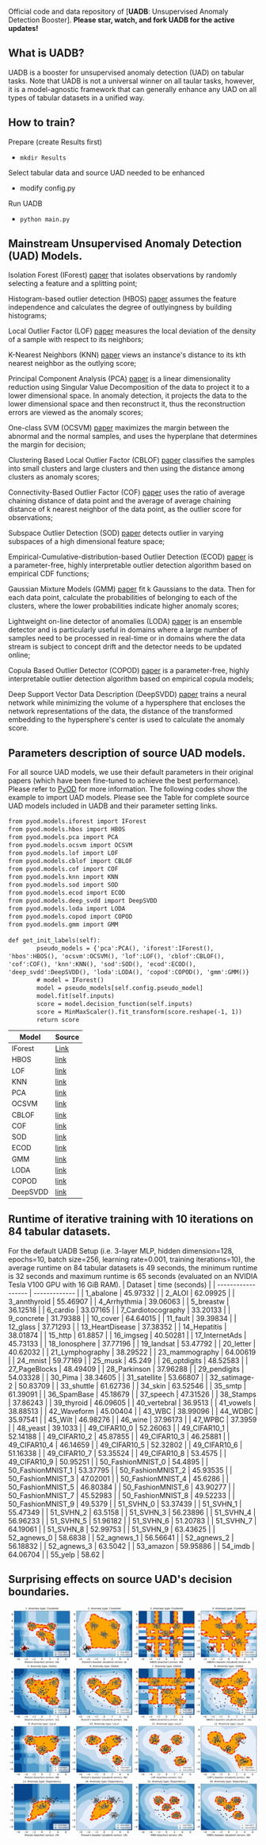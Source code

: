 Official code and data repository of [**UADB**: Unsupervised Anomaly Detection Booster].
__Please star, watch, and fork UADB for the active updates!__

## What is UADB?
UADB is a booster for unsupervised anomaly detection (UAD) on tabular tasks.
Note that UADB is not a universal winner on all taular tasks, however, it is a model-agnostic framework that can generally enhance any UAD on all types of tabular datasets in a unified way.

## How to train?
Prepare (create Results first)
* ```mkdir Results```

Select tabular data and source UAD needed to be enhanced
* modify config.py

Run UADB
* ```python main.py```

## Mainstream Unsupervised Anomaly Detection (UAD) Models.
Isolation Forest (IForest) [paper](https://cs.nju.edu.cn/zhouzh/zhouzh.files/publication/icdm08b.pdf?q=isolation-forest) that isolates observations by randomly selecting a feature and a splitting point;

Histogram-based outlier detection (HBOS) [paper](https://www.goldiges.de/publications/HBOS-KI-2012.pdf) assumes the feature independence and calculates the degree of outlyingness by building histograms; 

Local Outlier Factor (LOF) [paper](https://dl.acm.org/doi/pdf/10.1145/342009.335388) measures the local deviation of the density of a sample with respect to its neighbors;

K-Nearest Neighbors (KNN) [paper](https://dl.acm.org/doi/pdf/10.1145/342009.335437) views an instance's distance to its kth nearest neighbor as the outlying score;

Principal Component Analysis (PCA) [paper](https://apps.dtic.mil/sti/pdfs/ADA465712.pdf) is a linear dimensionality reduction using Singular Value Decomposition of the data to project it to a lower dimensional space. In anomaly detection, it projects the data to the lower dimensional space and then reconstruct it, thus the reconstruction errors are viewed as the anomaly scores;

One-class SVM (OCSVM) [paper](https://proceedings.neurips.cc/paper/1999/file/8725fb777f25776ffa9076e44fcfd776-Paper.pdf) maximizes the margin between the abnormal and the normal samples, and uses the hyperplane that determines the margin for decision;

Clustering Based Local Outlier Factor (CBLOF) [paper](http://www.diag.uniroma1.it/~sassano/STAGE/Outliers.pdf) classifies the samples into small clusters and large clusters  and then using the distance among clusters as anomaly scores;

Connectivity-Based Outlier Factor (COF) [paper](https://link.springer.com/chapter/10.1007/3-540-47887-6_53) uses the ratio of average chaining distance of data point and the average of average chaining distance of k nearest neighbor of the data point, as the outlier score for observations;

Subspace Outlier Detection (SOD) [paper](https://www.dbs.ifi.lmu.de/~zimek/publications/PAKDD2009/pakdd09-SOD.pdf) detects outlier in varying subspaces of a high dimensional feature space;

Empirical-Cumulative-distribution-based Outlier Detection (ECOD) [paper](https://arxiv.org/pdf/2201.00382.pdf) is a parameter-free, highly interpretable outlier detection algorithm based on empirical CDF functions;

Gaussian Mixture Models (GMM) [paper](http://www.leap.ee.iisc.ac.in/sriram/teaching/MLSP_19/refs/GMM_Tutorial_Reynolds.pdf) fit k Gaussians to the data. Then for each data point, calculate the probabilities of belonging to each of the clusters, where the lower probabilities indicate higher anomaly scores;

Lightweight on-line detector of anomalies (LODA) [paper](https://link.springer.com/article/10.1007/s10994-015-5521-0) is an ensemble detector and is particularly useful in domains where a large number of samples need to be processed in real-time or in domains where the data stream is subject to concept drift and the detector needs to be updated online;

Copula Based Outlier Detector (COPOD) [paper](https://arxiv.org/pdf/2009.09463.pdf) is a parameter-free, highly interpretable outlier detection algorithm based on empirical copula models;

Deep Support Vector Data Description (DeepSVDD) [paper](http://proceedings.mlr.press/v80/ruff18a/ruff18a.pdf) trains a neural network while minimizing the volume of a hypersphere that encloses the network representations of the data, the distance of the transformed embedding to the hypersphere's center is used to calculate the anomaly score.

## Parameters description of source UAD models.
For all source UAD models, we use their default parameters in their original papers (which have been fine-tuned to achieve the best performance).
Please refer to [PyOD](https://pyod.readthedocs.io/en/latest/pyod.models.html) for more information.
The following codes show the example to import UAD models. Please see the Table for complete source UAD models included in UADB and their parameter setting links.
```
from pyod.models.iforest import IForest
from pyod.models.hbos import HBOS
from pyod.models.pca import PCA
from pyod.models.ocsvm import OCSVM
from pyod.models.lof import LOF
from pyod.models.cblof import CBLOF
from pyod.models.cof import COF
from pyod.models.knn import KNN
from pyod.models.sod import SOD
from pyod.models.ecod import ECOD
from pyod.models.deep_svdd import DeepSVDD
from pyod.models.loda import LODA
from pyod.models.copod import COPOD
from pyod.models.gmm import GMM

def get_init_labels(self):
        pseudo_models = {'pca':PCA(), 'iforest':IForest(), 'hbos':HBOS(), 'ocsvm':OCSVM(), 'lof':LOF(), 'cblof':CBLOF(), 'cof':COF(), 'knn':KNN(), 'sod':SOD(), 'ecod':ECOD(), 'deep_svdd':DeepSVDD(), 'loda':LODA(), 'copod':COPOD(), 'gmm':GMM()}
        # model = IForest()
        model = pseudo_models[self.config.pseudo_model]
        model.fit(self.inputs)
        score = model.decision_function(self.inputs)
        score = MinMaxScaler().fit_transform(score.reshape(-1, 1))
        return score
```
| Model              | Source        |
| ------------------ | ------------- |
| IForest            | [Link](https://pyod.readthedocs.io/en/latest/pyod.models.html#module-pyod.models.iforest)      |
| HBOS               | [link](https://pyod.readthedocs.io/en/latest/pyod.models.html#module-pyod.models.hbos)      |
| LOF                | [link](https://pyod.readthedocs.io/en/latest/pyod.models.html#module-pyod.models.lof)      |
| KNN                | [link](https://pyod.readthedocs.io/en/latest/pyod.models.html#module-pyod.models.knn)      |
| PCA                | [link](https://pyod.readthedocs.io/en/latest/pyod.models.html#module-pyod.models.pca)              |
| OCSVM              | [link](https://pyod.readthedocs.io/en/latest/pyod.models.html#module-pyod.models.ocsvm)              |
| CBLOF              | [link](https://pyod.readthedocs.io/en/latest/pyod.models.html#module-pyod.models.cblof)             |
| COF                | [link](https://pyod.readthedocs.io/en/latest/pyod.models.html#module-pyod.models.cof)             |
| SOD                | [link](https://pyod.readthedocs.io/en/latest/pyod.models.html#module-pyod.models.sod)            |
| ECOD               | [link](https://pyod.readthedocs.io/en/latest/pyod.models.html#module-pyod.models.ecod)     |
| GMM                | [link](https://pyod.readthedocs.io/en/latest/pyod.models.html#module-pyod.models.gmm) |
| LODA               | [link](https://pyod.readthedocs.io/en/latest/pyod.models.html#module-pyod.models.loda) |
| COPOD              | [link](https://pyod.readthedocs.io/en/latest/pyod.models.html#module-pyod.models.copod) |
| DeepSVDD           | [link](https://pyod.readthedocs.io/en/latest/pyod.models.html#module-pyod.models.deep_svdd) |

## Runtime of iterative training with 10 iterations on 84 tabular datasets.
For the default UADB Setup (i.e. 3-layer MLP, hidden dimension=128, epochs=10, batch size=256, learning rate=0.001, training iterations=10), the average runtime on 84 tabular datasets is 49 seconds, the minimum runtime is 32 seconds and maximum runtime is 65 seconds (evaluated on an NVIDIA Tesla V100 GPU with 16 GiB RAM).
| Dataset            | time (seconds) |
| ------------------ | ------------- |
| 1_abalone          | 45.97332      |
| 2_ALOI             | 62.09925      |
| 3_annthyroid       | 55.46907      |
| 4_Arrhythmia       | 39.06063      |
| 5_breastw          | 36.12518      |
| 6_cardio           | 33.07165      |
| 7_Cardiotocography | 33.20133      |
| 9_concrete         | 31.79388      |
| 10_cover           | 64.64015      |
| 11_fault           | 39.39834      |
| 12_glass           | 37.71293      |
| 13_HeartDisease    | 37.38352      |
| 14_Hepatitis       | 38.01874      |
| 15_http            | 61.8857       |
| 16_imgseg          | 40.50281      |
| 17_InternetAds     | 45.73133      |
| 18_Ionosphere      | 37.77196      |
| 19_landsat         | 53.47792      |
| 20_letter          | 40.62032      |
| 21_Lymphography    | 38.29522      |
| 23_mammography     | 64.00619      |
| 24_mnist           | 59.77169      |
| 25_musk            | 45.249        |
| 26_optdigits       | 48.52583      |
| 27_PageBlocks      | 48.49409      |
| 28_Parkinson       | 37.96288      |
| 29_pendigits       | 54.03328      |
| 30_Pima            | 38.34605      |
| 31_satellite       | 53.66807      |
| 32_satimage-2      | 50.83709      |
| 33_shuttle         | 61.62736      |
| 34_skin            | 63.52546      |
| 35_smtp            | 61.39091      |
| 36_SpamBase        | 45.18679      |
| 37_speech          | 47.31526      |
| 38_Stamps          | 37.86243      |
| 39_thyroid         | 46.09605      |
| 40_vertebral       | 36.9513       |
| 41_vowels          | 38.88513      |
| 42_Waveform        | 45.00404      |
| 43_WBC             | 38.99096      |
| 44_WDBC            | 35.97541      |
| 45_Wilt            | 46.98276      |
| 46_wine            | 37.96173      |
| 47_WPBC            | 37.3959       |
| 48_yeast           | 39.1033       |
| 49_CIFAR10_0       | 52.26063      |
| 49_CIFAR10_1       | 52.14188      |
| 49_CIFAR10_2       | 45.87855      |
| 49_CIFAR10_3       | 46.25881      |
| 49_CIFAR10_4       | 46.14659      |
| 49_CIFAR10_5       | 52.32802      |
| 49_CIFAR10_6       | 51.16338      |
| 49_CIFAR10_7       | 53.35524      |
| 49_CIFAR10_8       | 53.4575       |
| 49_CIFAR10_9       | 50.95251      |
| 50_FashionMNIST_0  | 54.4895       |
| 50_FashionMNIST_1  | 53.37795      |
| 50_FashionMNIST_2  | 45.93535      |
| 50_FashionMNIST_3  | 47.02001      |
| 50_FashionMNIST_4  | 45.6286       |
| 50_FashionMNIST_5  | 46.80384      |
| 50_FashionMNIST_6  | 43.90277      |
| 50_FashionMNIST_7  | 45.52983      |
| 50_FashionMNIST_8  | 49.52233      |
| 50_FashionMNIST_9  | 49.5379       |
| 51_SVHN_0          | 53.37439      |
| 51_SVHN_1          | 55.47349      |
| 51_SVHN_2          | 63.5158       |
| 51_SVHN_3          | 56.23896      |
| 51_SVHN_4          | 56.96233      |
| 51_SVHN_5          | 51.96182      |
| 51_SVHN_6          | 51.20783      |
| 51_SVHN_7          | 64.19061      |
| 51_SVHN_8          | 52.99753      |
| 51_SVHN_9          | 63.43625      |
| 52_agnews_0        | 58.6838       |
| 52_agnews_1        | 56.56641      |
| 52_agnews_2        | 56.18832      |
| 52_agnews_3        | 63.5042       |
| 53_amazon          | 59.95886      |
| 54_imdb            | 64.06704      |
| 55_yelp            | 58.62         |

## Surprising effects on source UAD's decision boundaries.
![image](figures/decision_boundary.png)
